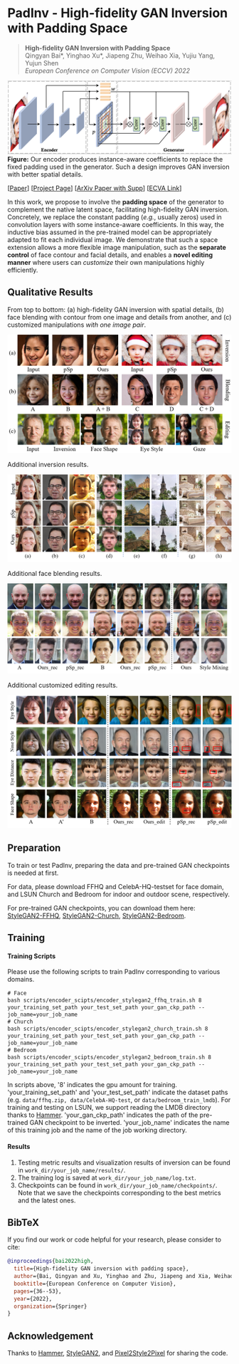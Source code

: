 # PadInv - High-fidelity GAN Inversion with Padding Space

> **High-fidelity GAN Inversion with Padding Space** <br>
> Qingyan Bai*, Yinghao Xu*, Jiapeng Zhu, Weihao Xia, Yujiu Yang, Yujun Shen <br>
> *European Conference on Computer Vision (ECCV) 2022*

![image](./docs/assets/framework.png)
**Figure:** Our encoder produces instance-aware coefficients to replace the fixed padding used in the generator. Such a design improves GAN inversion with better spatial details.

[[Paper](https://www.ecva.net/papers/eccv_2022/papers_ECCV/papers/136750036.pdf)]
[[Project Page](https://ezioby.github.io/padinv/)]
[[ArXiv Paper with Supp](https://arxiv.org/abs/2203.11105)]
[[ECVA Link](https://www.ecva.net/papers/eccv_2022/papers_ECCV/html/877_ECCV_2022_paper.php)]

In this work, we propose to involve the **padding space** of the generator to complement the native latent space, facilitating high-fidelity GAN inversion. Concretely, we replace the constant padding (*e.g.*, usually zeros) used in convolution layers with some instance-aware coefficients. In this way, the inductive bias assumed in the pre-trained model can be appropriately adapted to fit each individual image. We demonstrate that such a space extension allows a more flexible image manipulation, such as the **separate control** of face contour and facial details, and enables a **novel editing manner** where users can *customize* their own manipulations highly efficiently.

## Qualitative Results

From top to bottom: (a) high-fidelity GAN inversion with spatial details, (b) face blending with contour from one image and details from another, and (c) customized manipulations *with one image pair*.

![image](./docs/assets/teaser.png)

Additional inversion results.

![image](./docs/assets/inversion.png)

Additional face blending results.

![image](./docs/assets/face_blending.png)

Additional customized editing results.

![image](./docs/assets/customized_editing.png)

## Preparation
To train or test PadInv, preparing the data and pre-trained GAN checkpoints is needed at first.

For data, please download FFHQ and CelebA-HQ-testset for face domain, 
and LSUN Church and Bedroom for indoor and outdoor scene, respectively.

For pre-trained GAN checkpoints, you can download them here: 
[StyleGAN2-FFHQ](https://drive.google.com/file/d/1cF7oKKVOgMuXpXifSeD8PyaVYTBaOBsf/view?usp=sharing), 
[StyleGAN2-Church](https://drive.google.com/file/d/1Ww9YXlAVuRt0Ign0ulYtsttmX7Mh35wH/view?usp=sharing), 
[StyleGAN2-Bedroom](https://drive.google.com/file/d/1LTEU2Dt2pyJTHHUTjwFWAkmNco3EXmfL/view?usp=sharing).

## Training
#### Training Scripts
Please use the following scripts to train PadInv corresponding to various domains.  
```
# Face
bash scripts/encoder_scipts/encoder_stylegan2_ffhq_train.sh 8 your_training_set_path your_test_set_path your_gan_ckp_path --job_name=your_job_name 
# Church
bash scripts/encoder_scipts/encoder_stylegan2_church_train.sh 8 your_training_set_path your_test_set_path your_gan_ckp_path --job_name=your_job_name 
# Bedroom
bash scripts/encoder_scipts/encoder_stylegan2_bedroom_train.sh 8 your_training_set_path your_test_set_path your_gan_ckp_path --job_name=your_job_name 
```
In scripts above, '8' indicates the gpu amount for training. 
'your_training_set_path' and 'your_test_set_path' indicate the dataset paths 
(e.g. ```data/ffhq.zip, data/CelebA-HQ-test```, or ```data/bedroom_train_lmdb```).
For training and testing on LSUN, we support reading the LMDB directory thanks to 
[Hammer](https://github.com/bytedance/Hammer). 
 'your_gan_ckp_path' indicates the path of the pre-trained GAN checkpoint to be inverted. 
'your_job_name' indicates the name of this training job and the name of the job working directory.

#### Results
1. Testing metric results and visualization results of inversion can be found in ```work_dir/your_job_name/results/```.
2. The training log is saved at ```work_dir/your_job_name/log.txt```.
3. Checkpoints can be found in ```work_dir/your_job_name/checkpoints/```. 
Note that we save the checkpoints corresponding to the best metrics and the latest ones.


## BibTeX

If you find our work or code helpful for your research, please consider to cite:
```bibtex
@inproceedings{bai2022high,
  title={High-fidelity GAN inversion with padding space},
  author={Bai, Qingyan and Xu, Yinghao and Zhu, Jiapeng and Xia, Weihao and Yang, Yujiu and Shen, Yujun},
  booktitle={European Conference on Computer Vision},
  pages={36--53},
  year={2022},
  organization={Springer}
}
```

## Acknowledgement
Thanks to
[Hammer](https://github.com/bytedance/Hammer),
[StyleGAN2](https://github.com/NVlabs/stylegan2), and
[Pixel2Style2Pixel](https://github.com/eladrich/pixel2style2pixel)
for sharing the code.
